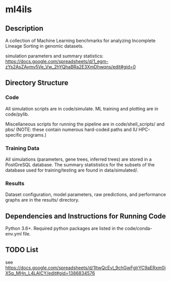 # ml4ils
## Description
A collection of Machine Learning benchmarks for analyzing Incomplete Lineage Sorting in genomic datasets.

simulation parameters and summary statistics: https://docs.google.com/spreadsheets/d/1_egm-zYs2AsZAymv5Ve_Vw_2hYQhaBRa2E3XmDhwqns/edit#gid=0

## Directory Structure

### Code
All simulation scripts are in code/simulate.  ML training and plotting are in code/pylib. 

Miscellaneous scripts for running the pipeline are in code/shell_scripts/ and pbs/ (NOTE: these contain numerous hard-coded paths and IU HPC-specific programs.)

### Training Data
All simulations (parameters, gene trees, inferred trees) are stored in a PostGreSQL database.  The summary statististics for the subsets of the database used for training/testing are found in data/simulated/.

### Results
Dataset configuration, model parameters, raw predictions, and performance graphs are in the results/ directory.

## Dependencies and Instructions for Running Code

Python 3.6+.  Required python packages are listed in the code/conda-env.yml file.

## TODO List
see https://docs.google.com/spreadsheets/d/1ltwQcEvl_9chGwFglrYC9aERxm0iX5q_MHn_L4LAICY/edit#gid=1386834576
